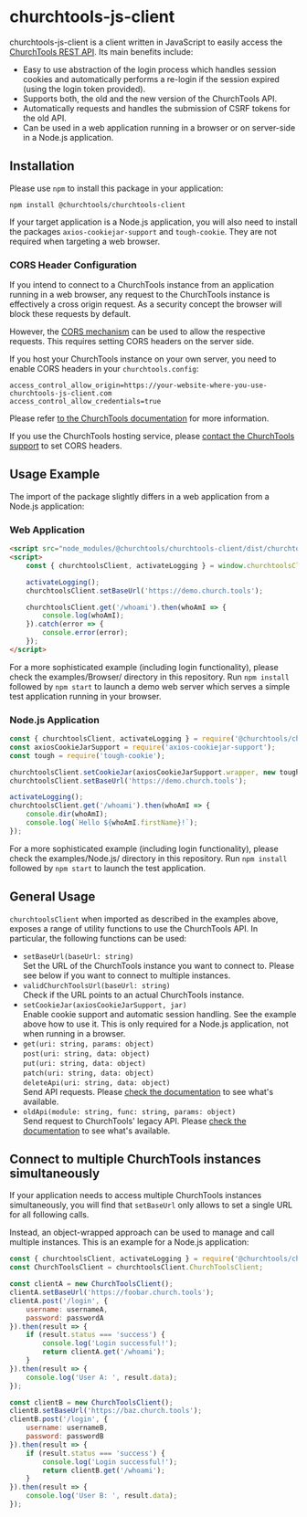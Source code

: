 # churchtools-js-client

churchtools-js-client is a client written in JavaScript to easily access the
[ChurchTools REST API](https://demo.church.tools/api). Its main benefits include:

- Easy to use abstraction of the login process which handles session cookies and automatically performs a re-login if
  the session expired (using the login token provided).
- Supports both, the old and the new version of the ChurchTools API.
- Automatically requests and handles the submission of CSRF tokens for the old API.
- Can be used in a web application running in a browser or on server-side in a Node.js application.

## Installation

Please use `npm` to install this package in your application:

```npm install @churchtools/churchtools-client```

If your target application is a Node.js application, you will also need to install the packages
`axios-cookiejar-support` and `tough-cookie`. They are not required when targeting a web browser.

### CORS Header Configuration

If you intend to connect to a ChurchTools instance from an application running in a web browser,
any request to the ChurchTools instance is effectively a cross origin request. As a security concept the browser will
block these requests by default.

However, the [CORS mechanism](https://developer.mozilla.org/en-US/docs/Web/HTTP/CORS) can be used to allow the
respective requests. This requires setting CORS headers on the server side.

If you host your ChurchTools instance on your own server, you need to enable CORS headers in your
`churchtools.config`:

```
access_control_allow_origin=https://your-website-where-you-use-churchtools-js-client.com
access_control_allow_credentials=true
```

Please refer [to the ChurchTools documentation](https://intern.church.tools/?q=churchwiki#WikiView/filterWikicategory_id:0/doc:CORS/follow_redirect:true/)
for more information.

If you use the ChurchTools hosting service, please
[contact the ChurchTools support](https://www.church.tools/de/contact) to set CORS headers.

## Usage Example

The import of the package slightly differs in a web application from a Node.js application:

### Web Application

```html
<script src="node_modules/@churchtools/churchtools-client/dist/churchtools-client.bundled.js"></script>
<script>
    const { churchtoolsClient, activateLogging } = window.churchtoolsClient;

    activateLogging();
    churchtoolsClient.setBaseUrl('https://demo.church.tools');

    churchtoolsClient.get('/whoami').then(whoAmI => {
        console.log(whoAmI);
    }).catch(error => {
        console.error(error);
    });
</script>
```

For a more sophisticated example (including login functionality), please check the examples/Browser/ directory in this
repository. Run `npm install` followed by `npm start` to launch a demo web server which serves a simple test application
running in your browser.

### Node.js Application

```js
const { churchtoolsClient, activateLogging } = require('@churchtools/churchtools-client');
const axiosCookieJarSupport = require('axios-cookiejar-support');
const tough = require('tough-cookie');

churchtoolsClient.setCookieJar(axiosCookieJarSupport.wrapper, new tough.CookieJar());
churchtoolsClient.setBaseUrl('https://demo.church.tools');

activateLogging();
churchtoolsClient.get('/whoami').then(whoAmI => {
    console.dir(whoAmI);
    console.log(`Hello ${whoAmI.firstName}!`);
});
```

For a more sophisticated example (including login functionality), please check the examples/Node.js/ directory in this
repository. Run `npm install` followed by `npm start` to launch the test application.

## General Usage

`churchtoolsClient` when imported as described in the examples above, exposes a range of utility functions to use the
ChurchTools API. In particular, the following functions can be used:

- `setBaseUrl(baseUrl: string)`\
  Set the URL of the ChurchTools instance you want to connect to. Please see below if you want to connect to multiple
  instances.
- `validChurchToolsUrl(baseUrl: string)`\
  Check if the URL points to an actual ChurchTools instance.
- `setCookieJar(axiosCookieJarSupport, jar)`\
  Enable cookie support and automatic session handling. See the example above how to use it.
  This is only required for a Node.js application, not when running in a browser.
- `get(uri: string, params: object)`\
  `post(uri: string, data: object)`\
  `put(uri: string, data: object)`\
  `patch(uri: string, data: object)`\
  `deleteApi(uri: string, data: object)`\
  Send API requests. Please [check the documentation](https://demo.church.tools/api) to see what's available.
- `oldApi(module: string, func: string, params: object)`\
  Send request to ChurchTools' legacy API.
  Please [check the documentation](https://api.church.tools/) to see what's available.

## Connect to multiple ChurchTools instances simultaneously

If your application needs to access multiple ChurchTools instances simultaneously, you will find that
`setBaseUrl` only allows to set a single URL for all following calls.

Instead, an object-wrapped approach can be used to manage and call multiple instances. This is an example for a Node.js
application:

```js
const { churchtoolsClient, activateLogging } = require('@churchtools/churchtools-client');
const ChurchToolsClient = churchtoolsClient.ChurchToolsClient;

const clientA = new ChurchToolsClient();
clientA.setBaseUrl('https://foobar.church.tools');
clientA.post('/login', {
    username: usernameA,
    password: passwordA
}).then(result => {
    if (result.status === 'success') {
        console.log('Login successful!');
        return clientA.get('/whoami');
    }
}).then(result => {
    console.log('User A: ', result.data);
});

const clientB = new ChurchToolsClient();
clientB.setBaseUrl('https://baz.church.tools');
clientB.post('/login', {
    username: usernameB,
    password: passwordB
}).then(result => {
    if (result.status === 'success') {
        console.log('Login successful!');
        return clientB.get('/whoami');
    }
}).then(result => {
    console.log('User B: ', result.data);
});
```
